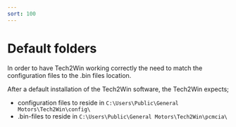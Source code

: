 ```yaml
---
sort: 100
---
```

# Default folders

In order to have Tech2Win working correctly the need to match the configuration files to the .bin files location.

After a default installation of the Tech2Win software, the Tech2Win expects;

* configuration files to reside in `C:\Users\Public\General Motors\Tech2Win\config\`
* .bin-files to reside in `C:\Users\Public\General Motors\Tech2Win\pcmcia\`
